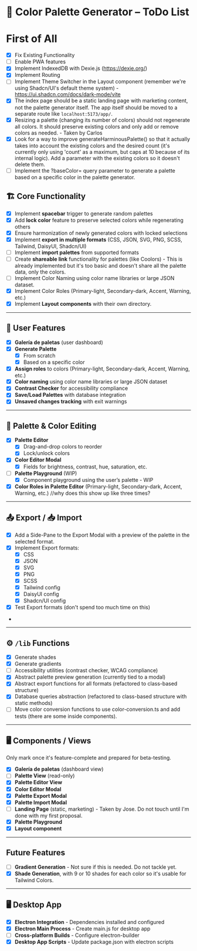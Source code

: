 # 🎨 Color Palette Generator – ToDo List

# First of All
- [x] Fix Existing Functionality
- [ ] Enable PWA features
- [x] Implement IndexedDB with Dexie.js (https://dexie.org/)
- [x] Implement Routing
- [ ] Implement Theme Switcher in the Layout component (remember we're using Shadcn/UI's default theme system) - https://ui.shadcn.com/docs/dark-mode/vite
- [x] The index page should be a static landing page with marketing content, not the palette generator itself. The app itself should be moved to a separate route like `localhost:5173/app/`.
- [x] Resizing a palette (changing its number of colors) should not regenerate all colors. It should preserve existing colors and only add or remove colors as needed. - Taken by Carlos
- [x] Look for a way to improve generateHarminousPalette() so that it actually takes into account the existing colors and the desired count (it's currently only using 'count' as a maximum, but caps at 10 because of its internal logic). Add a parameter with the existing colors so it doesn't delete them.
- [ ] Implement the ?baseColor= query parameter to generate a palette based on a specific color in the palette generator.

## 🏗 Core Functionality
- [x] Implement **spacebar** trigger to generate random palettes
- [x] Add **lock color** feature to preserve selected colors while regenerating others
- [x] Ensure harmonization of newly generated colors with locked selections
- [x] Implement **export in multiple formats** (CSS, JSON, SVG, PNG, SCSS, Tailwind, DaisyUI, Shadcn/UI)
- [ ] Implement **import palettes** from supported formats
- [ ] Create **shareable link** functionality for palettes (like Coolors) - This is already implemented but it's too basic and doesn't share all the palette data, only the colors.
- [ ] Implement Color Naming using color name libraries or large JSON dataset.
- [x] Implement Color Roles (Primary-light, Secondary-dark, Accent, Warning, etc.)
- [x] Implement **Layout components** with their own directory.
---

## 📂 User Features
- [x] **Galería de paletas** (user dashboard)
- [x] **Generate Palette**
  - [x] From scratch
  - [x] Based on a specific color
- [X] **Assign roles** to colors (Primary-light, Secondary-dark, Accent, Warning, etc.)
- [x] **Color naming** using color name libraries or large JSON dataset
- [x] **Contrast Checker** for accessibility compliance
- [x] **Save/Load Palettes** with database integration
- [x] **Unsaved changes tracking** with exit warnings

---

## 🎨 Palette & Color Editing
- [x] **Palette Editor**
  - [x] Drag-and-drop colors to reorder
  - [x] Lock/unlock colors
- [x] **Color Editor Modal**
  - [x] Fields for brightness, contrast, hue, saturation, etc.
- [ ] **Palette Playground** (WIP)
  - [x] Component playground using the user’s palette - WIP
- [x] **Color Roles in Palette Editor** (Primary-light, Secondary-dark, Accent, Warning, etc.) //why does this show up like three times?

---

## 📤 Export / 📥 Import
- [x] Add a Side-Pane to the Export Modal with a preview of the palette in the selected format.
- [x] Implement Export formats:
  - [x] CSS
  - [x] JSON
  - [x] SVG
  - [x] PNG
  - [x] SCSS
  - [x] Tailwind config
  - [x] DaisyUI config
  - [x] Shadcn/UI config
- [x] Test Export formats (don't spend too much time on this)
-

---

## ⚙️ `/lib` Functions
- [x] Generate shades
- [x] Generate gradients
- [ ] Accessibility utilities (contrast checker, WCAG compliance)
- [x] Abstract palette preview generation (currently tied to a modal)
- [x] Abstract export functions for all formats (refactored to class-based structure)
- [x] Database queries abstraction (refactored to class-based structure with static methods)
- [ ] Move color conversion functions to use color-conversion.ts and add tests (there are some inside components).

---

## 🖥 Components / Views

Only mark once it's feature-complete and prepared for beta-testing.

- [x] **Galería de paletas** (dashboard view)
- [ ] **Palette View** (read-only)
- [x] **Palette Editor View**
- [x] **Color Editor Modal**
- [x] **Palette Export Modal**
- [x] **Palette Import Modal**
- [ ] **Landing Page** (static, marketing) - Taken by Jose. Do not touch until I'm done with my first proposal.
- [x] **Palette Playground**
- [x] **Layout component**

---

## Future Features
- [ ] **Gradient Generation** - Not sure if this is needed. Do not tackle yet.
- [x] **Shade Generation**, with 9 or 10 shades for each color so it's usable for Tailwind Colors.

---

## 🖥️ Desktop App
- [x] **Electron Integration** - Dependencies installed and configured
- [x] **Electron Main Process** - Create main.js for desktop app
- [ ] **Cross-platform Builds** - Configure electron-builder
- [x] **Desktop App Scripts** - Update package.json with electron scripts
